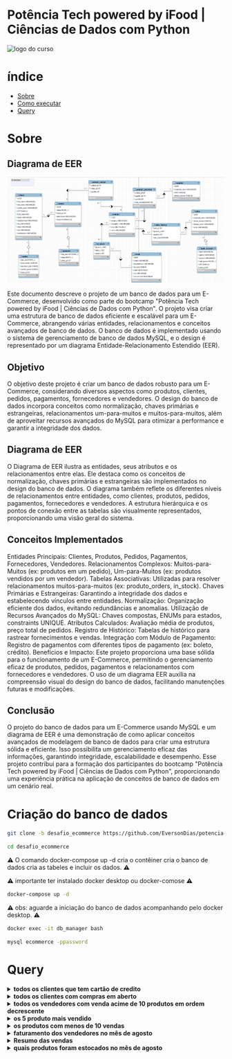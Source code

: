 # Potência Tech powered by iFood | Ciências de Dados com Python

![logo do curso](https://hermes.dio.me/tracks/49c408ad-800d-416d-b77c-681add1be673.png)

# índice
- [Sobre](#sobre)
- [Como executar](#criação-do-banco-de-dados)
- [Query](#query)

# Sobre

## Diagrama de EER

![Diagrama de EER](/driagrama/diagrama.png)

Este documento descreve o projeto de um banco de dados para um E-Commerce, desenvolvido como parte do bootcamp "Potência Tech powered by iFood | Ciências de Dados com Python". O projeto visa criar uma estrutura de banco de dados eficiente e escalável para um E-Commerce, abrangendo várias entidades, relacionamentos e conceitos avançados de banco de dados. O banco de dados é implementado usando o sistema de gerenciamento de banco de dados MySQL, e o design é representado por um diagrama Entidade-Relacionamento Estendido (EER).

## Objetivo
O objetivo deste projeto é criar um banco de dados robusto para um E-Commerce, considerando diversos aspectos como produtos, clientes, pedidos, pagamentos, fornecedores e vendedores. O design do banco de dados incorpora conceitos como normalização, chaves primárias e estrangeiras, relacionamentos um-para-muitos e muitos-para-muitos, além de aproveitar recursos avançados do MySQL para otimizar a performance e garantir a integridade dos dados.

## Diagrama de EER
O Diagrama de EER ilustra as entidades, seus atributos e os relacionamentos entre elas. Ele destaca como os conceitos de normalização, chaves primárias e estrangeiras são implementados no design do banco de dados. O diagrama também reflete os diferentes níveis de relacionamentos entre entidades, como clientes, produtos, pedidos, pagamentos, fornecedores e vendedores. A estrutura hierárquica e os pontos de conexão entre as tabelas são visualmente representados, proporcionando uma visão geral do sistema.

## Conceitos Implementados

Entidades Principais: Clientes, Produtos, Pedidos, Pagamentos, Fornecedores, Vendedores.
Relacionamentos Complexos: Muitos-para-Muitos (ex: produtos em um pedido), Um-para-Muitos (ex: produtos vendidos por um vendedor).
Tabelas Associativas: Utilizadas para resolver relacionamentos muitos-para-muitos (ex: produto_orders, in_stock).
Chaves Primárias e Estrangeiras: Garantindo a integridade dos dados e estabelecendo vínculos entre entidades.
Normalização: Organização eficiente dos dados, evitando redundâncias e anomalias.
Utilização de Recursos Avançados do MySQL: Chaves compostas, ENUMs para estados, constraints UNIQUE.
Atributos Calculados: Avaliação média de produtos, preço total de pedidos.
Registro de Histórico: Tabelas de histórico para rastrear fornecimentos e vendas.
Integração com Módulo de Pagamento: Registro de pagamentos com diferentes tipos de pagamento (ex: boleto, crédito).
Benefícios e Impacto:
Este projeto proporciona uma base sólida para o funcionamento de um E-Commerce, permitindo o gerenciamento eficaz de produtos, pedidos, pagamentos e relacionamentos com fornecedores e vendedores. O uso de um diagrama EER auxilia na compreensão visual do design do banco de dados, facilitando manutenções futuras e modificações.

## Conclusão
O projeto do banco de dados para um E-Commerce usando MySQL e um diagrama de EER é uma demonstração de como aplicar conceitos avançados de modelagem de banco de dados para criar uma estrutura sólida e eficiente. Isso possibilita um gerenciamento eficaz das informações, garantindo integridade, escalabilidade e desempenho. Esse projeto contribui para a formação dos participantes do bootcamp "Potência Tech powered by iFood | Ciências de Dados com Python", proporcionando uma experiência prática na aplicação de conceitos de banco de dados em um cenário real.

# Criação do banco de dados

```bash
git clone -b desafio_ecommerce https://github.com/EversonDias/potencia-tech-powered-by-iFood-ciencias-de-dados-com-python.git desafio_ecommerce
```

```bash
cd desafio_ecommerce
```

⚠️ O comando docker-compose up -d cria o contêiner cria o banco de dados cria as tabeles e incluir os dados. ⚠️

⚠️ importante ter instalado docker desktop ou docker-comose ⚠️

```bash
docker-compose up -d
```

⚠️ obs: aguarde a iniciação do banco de dados acompanhando pelo docker desktop. ⚠️

```bash
docker exec -it db_manager bash
```

```bash
mysql ecommerce -ppassword
```

# Query

<details>
<summary><strong>todos os clientes que tem cartão de credito</strong></summary>


```sql
SELECT CONCAT(first_name,' ',middle_name,' ',last_name) AS nome_completo, phone_number AS numero_de_telefone, email, CONCAT(street,'-',neighborhood,'-',state,'-',city,'-') AS endereço, birth_date AS data_de_nascimento FROM client AS c, wallet AS w WHERE c.id = w.client_id AND w.type_card = 'CREDITO';
```

</details>

<details>
<summary><strong>todos os clientes com compras em aberto</strong></summary>


```sql
SELECT CONCAT(first_name,' ',middle_name,' ',last_name) AS nome_completo, phone_number AS numero_de_telefone, email, CONCAT(street,'-',neighborhood,'-',state,'-',city,'-') AS endereço, birth_date AS data_de_nascimento FROM client AS c, orders AS o, payment AS p WHERE c.id = o.client_id AND o.id = p.orders_id AND p.status = 'EM PROGRESSO';
```

</details>

<details>
<summary><strong>todos os vendedores com venda acime de 10 produtos em ordem decrescente</strong></summary>


```sql
SELECT fantasy_name AS nome, phone_number AS numero_de_telefone, email, ( SELECT SUM(quantity) FROM sales_history WHERE sales_history.seller_id = id ) AS quantidade_de_vendas FROM seller AS s HAVING quantidade_de_vendas > 10;
```

</details>

<details>
<summary><strong>os 5 produto mais vendido</strong></summary>


```sql
SELECT name AS nome_do_produto,category AS categoria,description AS descrição,assessment AS nota, price AS preço,(SELECT SUM(quantity) FROM sales_history WHERE sales_history.product_id = id) AS quantidade_de_vendas FROM product ORDER BY quantidade_de_vendas DESC LIMIT 5;
```

</details>

<details>
<summary><strong>os produtos com menos de 10 vendas</strong></summary>


```sql
SELECT name AS nome_do_produto, category AS categoria, description AS descrição, assessment AS nota, price AS preço, ( SELECT SUM(quantity) FROM sales_history WHERE sales_history.product_id = id ) AS quantidade_de_vendas FROM product HAVING quantidade_de_vendas < 10;
```

</details>

<details>
<summary><strong>faturamento dos vendedores no mês de agosto</strong></summary>


```sql
SELECT fantasy_name AS nome, phone_number AS numero_de_telefone, email, SUM((ps.quantity * p.price)) AS faturamento FROM seller AS s,sales_history AS ps, product AS p WHERE s.id = ps.seller_id AND ps.product_id = p.id AND ps.sale_date LIKE '2023-08-%' GROUP BY s.id;
```

</details>

<details>
<summary><strong>Resumo das vendas</strong></summary>


```sql
SELECT fantasy_name AS nome, phone_number AS numero_de_telefone, email, ps.sale_date AS data_da_venda, ps.quantity AS quantidade_vendida, p.price AS preço_do_produto, p.name AS nome_do_produto, p.category AS categoria_do_produto, (ps.quantity * p.price) AS valor_total FROM seller AS s, sales_history AS ps, product AS p WHERE s.id = ps.seller_id AND ps.product_id = p.id;
```

</details>

<details>
<summary><strong>quais produtos foram estocados no mês de agosto</strong></summary>


```sql
SELECT p.name AS nome, pp.quantity AS quantidade, pp.date_provide AS data_da_compra, s.corporate_name AS nome_social, s.phone_number AS telefone FROM product AS p, product_provided AS  pp, supplier AS s WHERE p.id = pp.product_id AND pp.supplier_id = s.id AND pp.date_provide LIKE '2023-08-%';
```

</details>

